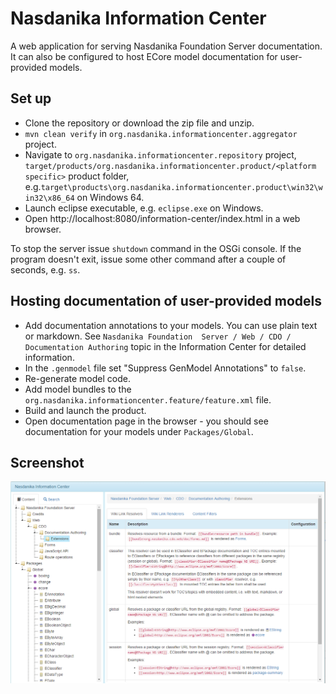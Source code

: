 # Nasdanika Information Center
A web application for serving Nasdanika Foundation Server documentation. 
It can also be configured to host ECore model documentation for user-provided models.

## Set up
* Clone the repository or download the zip file and unzip.
* ``mvn clean verify`` in ``org.nasdanika.informationcenter.aggregator`` project.
* Navigate to ``org.nasdanika.informationcenter.repository`` project, ``target/products/org.nasdanika.informationcenter.product/<platform specific>`` product folder, e.g.``target\products\org.nasdanika.informationcenter.product\win32\win32\x86_64`` on Windows 64.
* Launch eclipse executable, e.g. ``eclipse.exe`` on Windows.
* Open http://localhost:8080/information-center/index.html in a web browser. 

To stop the server issue ``shutdown`` command in the OSGi console. If the program doesn't exit, issue some other command after a couple of seconds, e.g. ``ss``.   

## Hosting documentation of user-provided models
* Add documentation annotations to your models. You can use plain text or markdown. See ``Nasdanika Foundation  Server / Web / CDO / Documentation Authoring`` topic in the Information Center for detailed information.
* In the ``.genmodel`` file set "Suppress GenModel Annotations" to ``false``.
* Re-generate model code. 
* Add model bundles to the ``org.nasdanika.informationcenter.feature/feature.xml`` file.
* Build and launch the product.
* Open documentation page in the browser - you should see documentation for your models under ``Packages/Global``.  

## Screenshot
![Information Center](information-center.png)
